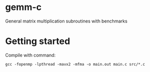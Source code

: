 # gemm-c
General matrix multiplication subroutines with benchmarks

# Getting started

Compile with command:
```
gcc -fopenmp -lpthread -mavx2 -mfma -o main.out main.c src/*.c
```
